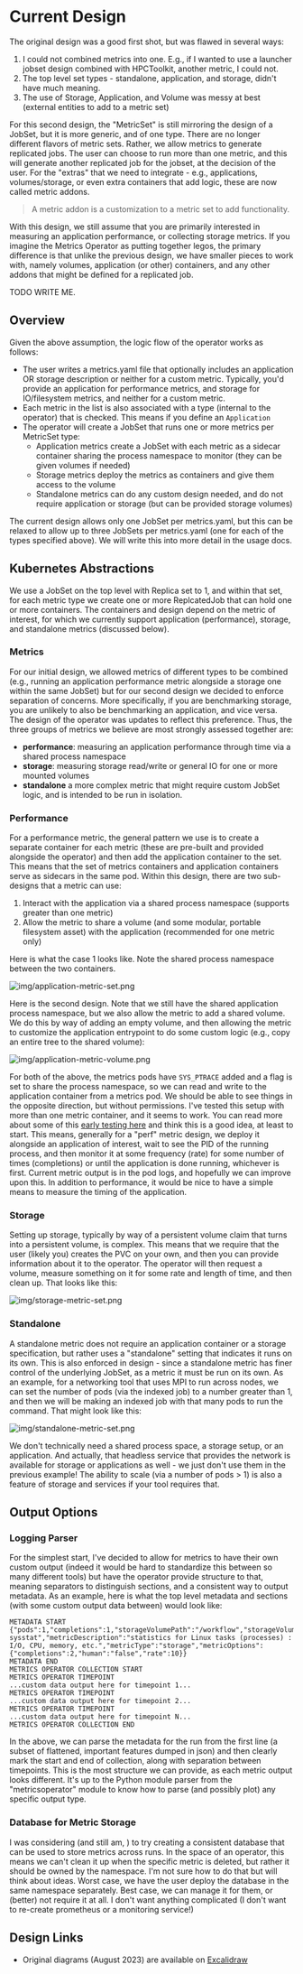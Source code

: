 # Current Design

The original design was a good first shot, but was flawed in several ways:

1. I could not combined metrics into one. E.g., if I wanted to use a launcher jobset design combined with HPCToolkit, another metric, I could not.
2. The top level set types - standalone, application, and storage, didn't have much meaning.
3. The use of Storage, Application, and Volume was messy at best (external entities to add to a metric set)

For this second design, the "MetricSet" is still mirroring the design of a JobSet, but it is more generic, and of one type. There are no longer different
flavors of metric sets. Rather, we allow metrics to generate replicated jobs. The user can choose to run more than one metric, and this will generate another
replicated job for the jobset, at the decision of the user. For the "extras" that we need to integrate - e.g., applications, volumes/storage, or
even extra containers that add logic, these are now called metric addons. 

> A metric addon is a customization to a metric set to add functionality.

With this design, we still assume that you are primarily interested in measuring an application performance, or collecting storage metrics.
If you imagine the Metrics Operator as putting together legos, the primary difference is that unlike the previous design, we have smaller pieces to work with, namely
volumes, application (or other) containers, and any other addons that might be defined for a replicated job.


TODO WRITE ME.

## Overview

Given the above assumption, the logic flow of the operator works as follows:

 - The user writes a metrics.yaml file that optionally includes an application OR storage description or neither for a custom metric. Typically, you'd provide an application for performance metrics, and storage for IO/filesystem metrics, and neither for a custom metric.
 - Each metric in the list is also associated with a type (internal to the operator) that is checked. This means if you define an `Application`
 - The operator will create a JobSet that runs one or more metrics per MetricSet type:
   - Application metrics create a JobSet with each metric as a sidecar container sharing the process namespace to monitor (they can be given volumes if needed)
   - Storage metrics deploy the metrics as containers and give them access to the volume
   - Standalone metrics can do any custom design needed, and do not require application or storage (but can be provided storage volumes)

The current design allows only one JobSet per metrics.yaml, but this can be relaxed to allow up to three JobSets per metrics.yaml (one for each of the types specified above).
We will write this into more detail in the usage docs.

## Kubernetes Abstractions

We use a JobSet on the top level with Replica set to 1, and within that set, for each metric type we create one or more ReplcatedJob that can hold one or more containers. The containers and design depend on the metric of interest, for which we currently support application (performance), storage, and standalone metrics (discussed below).

### Metrics

For our initial design, we allowed metrics of different types to be combined (e.g., running an application performance metric
alongside a storage one within the same JobSet) but for our second design we decided to enforce separation of concerns.
More specifically, if you are benchmarking storage, you are unlikely to also be benchmarking an application, and vice
versa. The design of the operator was updates to reflect this preference. Thus, the three groups of metrics we believe
are most strongly assessed together are:

- **performance**: measuring an application performance through time via a shared process namespace
- **storage**: measuring storage read/write or general IO for one or more mounted volumes
- **standalone** a more complex metric that might require custom JobSet logic, and is intended to be run in isolation.

### Performance

For a performance metric, the general pattern we use is to create a separate container for each metric (these are pre-built and provided alongside the operator) and then add the application container to the set. This means that the set of metrics containers and application containers serve as sidecars in the same pod. Within this design, there are two sub-designs that a metric can use:

1. Interact with the application via a shared process namespace (supports greater than one metric)
2. Allow the metric to share a volume (and some modular, portable filesystem asset) with the application (recommended for one metric only)

Here is what the case 1 looks like. Note the shared process namespace between the two containers.

![img/application-metric-set.png](img/application-metric-set.png)

Here is the second design. Note that we still have the shared application process namespace, but we also allow the metric to add a shared volume. We do this by way of adding an empty volume,
and then allowing the metric to customize the application entrypoint to do some custom logic (e.g., copy an entire tree to the shared volume):

![img/application-metric-volume.png](img/application-metric-volume.png)

For both of the above, the metrics pods have `SYS_PTRACE` added and a flag is set to share the process
namespace, so we can read and write to the application container from a metrics pod. We should
be able to see things in the opposite direction, but without permissions. I've tested this
setup with more than one metric container, and it seems to work. You can read more about some of this [early testing here](https://vsoch.github.io/2023/shared-process-namespace/) and think this is a good idea, at least to start.  This means, generally for a "perf" metric design, we deploy
it alongside an application of interest, wait to see the PID of the running process, and then
monitor it at some frequency (rate) for some number of times (completions) or until the application is done running, whichever is first. Current metric output is in the pod logs, and hopefully we can improve upon this. In addition to performance, it would be nice to have a simple means to measure the timing of the application.

### Storage

Setting up storage, typically by way of a persistent volume claim that turns into a persistent volume, is complex. This means that we require that the user (likely you) creates the PVC on your own, and then you can provide information about it to the operator. The operator will then request a volume, measure something on it for some rate and length of time, and then clean up.
That looks like this:

![img/storage-metric-set.png](img/storage-metric-set.png)


### Standalone

A standalone metric does not require an application container or a storage specification, but rather uses a "standalone" setting that indicates it runs on its own. This is also enforced in design - since a standalone metric has finer control of the underlying JobSet, as a metric
it must be run on its own. As an example, for a networking tool that uses MPI to run across nodes, we can set the number of pods (via the indexed job) to a number greater than 1, and then we will be making an indexed job with that many pods to run the command.  That might look like this:

![img/standalone-metric-set.png](img/standalone-metric-set.png)

We don't technically need a shared process space, a storage setup, or an application.
And actually, that headless service that provides the network is available for storage
or applications as well - we just don't use them in the previous example! The ability
to scale (via a number of pods > 1) is also a feature of storage and services if your
tool requires that.

## Output Options

### Logging Parser

For the simplest start, I've decided to allow for metrics to have their own custom output (indeed it would be hard to standardize this between so many different tools) but have the operator
provide structure to that, meaning separators to distinguish sections, and a consistent way to output metadata. As an example, here is what the top level metadata and sections (with some custom output data between)
would look like:

```console
METADATA START {"pods":1,"completions":1,"storageVolumePath":"/workflow","storageVolumeHostPath":"/tmp/workflow","metricName":"io-sysstat","metricDescription":"statistics for Linux tasks (processes) : I/O, CPU, memory, etc.","metricType":"storage","metricOptions":{"completions":2,"human":"false","rate":10}}
METADATA END
METRICS OPERATOR COLLECTION START
METRICS OPERATOR TIMEPOINT
...custom data output here for timepoint 1...
METRICS OPERATOR TIMEPOINT
...custom data output here for timepoint 2...
METRICS OPERATOR TIMEPOINT
...custom data output here for timepoint N...
METRICS OPERATOR COLLECTION END
```

In the above, we can parse the metadata for the run from the first line (a subset of flattened, important features dumped in json) and then clearly mark the start and end of collection,
along with separation between timepoints. This is the most structure we can provide, as each metric output looks different. It's up to the Python module parser from the "metricsoperator"
module to know how to parse (and possibly plot) any specific output type.

### Database for Metric Storage

I was considering (and still am, ) to try creating a consistent database that can be used to store metrics across runs. In the space of an operator, this means we can't clean it up when the specific metric is deleted, but rather it should be owned by the namespace. I'm not sure how to do that but will think about ideas. Worst case, we have the user deploy the database in the same namespace
separately. Best case, we can manage it for them, or (better) not require it at all.
I don't want anything complicated (I don't want to re-create prometheus or a monitoring service!)

## Design Links

 - Original diagrams (August 2023) are available on [Excalidraw](https://excalidraw.com/#json=kvaus7c1bSLvw64tz_jHa,Lx5vjCos2QNaCO6iUFT_SQ)
